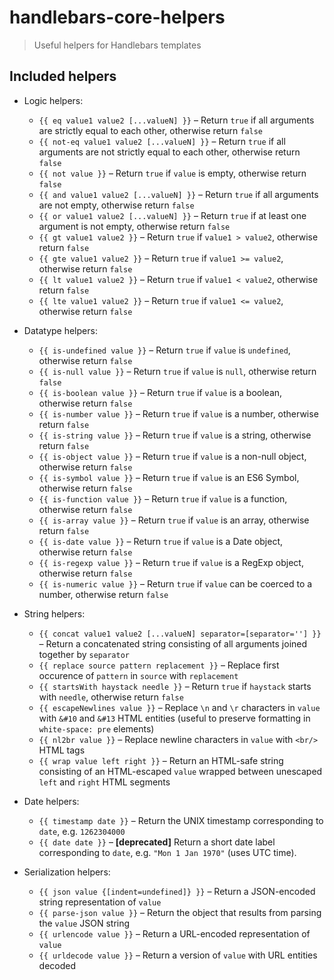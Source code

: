 # handlebars-core-helpers

> Useful helpers for Handlebars templates

## Included helpers

- Logic helpers:
	- `{{ eq value1 value2 [...valueN] }}` – Return `true` if all arguments are strictly equal to each other, otherwise return `false`
	- `{{ not-eq value1 value2 [...valueN] }}` – Return `true` if all arguments are not strictly equal to each other, otherwise return `false`
	- `{{ not value }}` – Return `true` if `value` is empty, otherwise return `false`
	- `{{ and value1 value2 [...valueN] }}` – Return `true` if all arguments are not empty, otherwise return `false`
	- `{{ or value1 value2 [...valueN] }}` – Return `true` if at least one argument is not empty, otherwise return `false`
	- `{{ gt value1 value2 }}` – Return `true` if `value1 > value2`, otherwise return `false`
	- `{{ gte value1 value2 }}` – Return `true` if `value1 >= value2`, otherwise return `false`
	- `{{ lt value1 value2 }}` – Return `true` if `value1 < value2`, otherwise return `false`
	- `{{ lte value1 value2 }}` – Return `true` if `value1 <= value2`, otherwise return `false`

- Datatype helpers:
	- `{{ is-undefined value }}` – Return `true` if `value` is `undefined`, otherwise return `false`
	- `{{ is-null value }}` – Return `true` if `value` is `null`, otherwise return `false`
	- `{{ is-boolean value }}` – Return `true` if `value` is a boolean, otherwise return `false`
	- `{{ is-number value }}` – Return `true` if `value` is a number, otherwise return `false`
	- `{{ is-string value }}` – Return `true` if `value` is a string, otherwise return `false`
	- `{{ is-object value }}` – Return `true` if `value` is a non-null object, otherwise return `false`
	- `{{ is-symbol value }}` – Return `true` if `value` is an ES6 Symbol, otherwise return `false`
	- `{{ is-function value }}` – Return `true` if `value` is a function, otherwise return `false`
	- `{{ is-array value }}` – Return `true` if `value` is an array, otherwise return `false`
	- `{{ is-date value }}` – Return `true` if `value` is a Date object, otherwise return `false`
	- `{{ is-regexp value }}` – Return `true` if `value` is a RegExp object, otherwise return `false`
	- `{{ is-numeric value }}` – Return `true` if `value` can be coerced to a number, otherwise return `false`

- String helpers:
	- `{{ concat value1 value2 [...valueN] separator=[separator=''] }}` – Return a concatenated string consisting of all arguments joined together by `separator`
	- `{{ replace source pattern replacement }}` – Replace first occurence of `pattern` in `source` with `replacement`
	- `{{ startsWith haystack needle }}` – Return `true` if `haystack` starts with `needle`, otherwise return `false`
	- `{{ escapeNewlines value }}` – Replace `\n` and `\r` characters in `value` with `&#10` and `&#13` HTML entities (useful to preserve formatting in `white-space: pre` elements)
	- `{{ nl2br value }}` – Replace newline characters in `value` with `<br/>` HTML tags
	- `{{ wrap value left right }}` – Return an HTML-safe string consisting of an HTML-escaped `value` wrapped between unescaped `left` and `right` HTML segments

- Date helpers:
	- `{{ timestamp date }}` – Return the UNIX timestamp corresponding to `date`, e.g. `1262304000`
	-  `{{ date date }}` – **[deprecated]** Return a short date label corresponding to `date`, e.g. `"Mon 1 Jan 1970"` (uses UTC time).

- Serialization helpers:
	- `{{ json value {[indent=undefined]} }}` – Return a JSON-encoded string representation of `value`
	- `{{ parse-json value }}` – Return the object that results from parsing the `value` JSON string
	- `{{ urlencode value }}` – Return a URL-encoded representation of `value`
	- `{{ urldecode value }}` – Return a version of `value` with URL entities decoded
